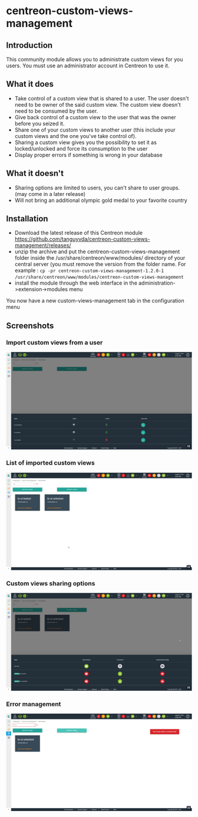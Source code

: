 # centreon-custom-views-management

## Introduction

This community module allows you to administrate custom views for you users. You must use an administrator account in Centreon to use it.

## What it does

- Take control of a custom view that is shared to a user. The user doesn't need to be owner of the said custom view. The custom view doesn't need to be consumed by the user.
- Give back control of a custom view to the user that was the owner before you seized it.
- Share one of your custom views to another user (this include your custom views and the one you've take control of).
- Sharing a custom view gives you the possibility to set it as locked/unlocked and force its consumption to the user
- Display proper errors if something is wrong in your database

## What it doesn't

- Sharing options are limited to users, you can't share to user groups. (may come in a later release)
- Will not bring an additional olympic gold medal to your favorite country

## Installation

- Download the latest release of this Centreon module https://github.com/tanguyvda/centreon-custom-views-management/releases/
- unzip the archive and put the centreon-custom-views-management folder inside the /usr/share/centreon/www/modules/ directory of your central server (you must remove the version from the folder name. For example : `cp -pr centreon-custom-views-management-1.2.0-1 /usr/share/centreon/www/modules/centreon-custom-views-management`
- install the module through the web interface in the administration->extension->modules menu

You now have a new custom-views-management tab in the configuration menu

## Screenshots

### Import custom views from a user

![user custom view listing for import](screenshots/import_views.png)

### List of imported custom views

![custom views imported from users](screenshots/imported_views.png)

### Custom views sharing options

![share custom views to a user](screenshots/share_views.png)

### Error management

![display error](screenshots/error_management.png)
